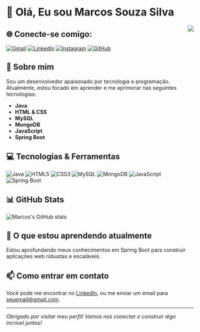 # 👋 Olá, Eu sou Marcos Souza Silva

<img src="https://via.placeholder.com/100" align="right" />

## 🌐 Conecte-se comigo:
[![Gmail](https://img.shields.io/badge/-Gmail-D14836?style=flat-square&logo=Gmail&logoColor=white)](mailto:seuemail@gmail.com)
[![LinkedIn](https://img.shields.io/badge/-LinkedIn-0077B5?style=flat-square&logo=LinkedIn&logoColor=white)](https://www.linkedin.com/in/seulinkedin/)
[![Instagram](https://img.shields.io/badge/-Instagram-E4405F?style=flat-square&logo=Instagram&logoColor=white)](https://www.instagram.com/seuinstagram/)
[![GitHub](https://img.shields.io/badge/-GitHub-181717?style=flat-square&logo=GitHub&logoColor=white)](https://github.com/seugitHub/)

## 🚀 Sobre mim
Sou um desenvolvedor apaixonado por tecnologia e programação. Atualmente, estou focado em aprender e me aprimorar nas seguintes tecnologias:

- **Java**
- **HTML & CSS**
- **MySQL**
- **MongoDB**
- **JavaScript**
- **Spring Boot**

## 💻 Tecnologias & Ferramentas
![Java](https://img.shields.io/badge/-Java-007396?style=flat-square&logo=java&logoColor=white)
![HTML5](https://img.shields.io/badge/-HTML5-E34F26?style=flat-square&logo=html5&logoColor=white)
![CSS3](https://img.shields.io/badge/-CSS3-1572B6?style=flat-square&logo=css3&logoColor=white)
![MySQL](https://img.shields.io/badge/-MySQL-4479A1?style=flat-square&logo=mysql&logoColor=white)
![MongoDB](https://img.shields.io/badge/-MongoDB-47A248?style=flat-square&logo=mongodb&logoColor=white)
![JavaScript](https://img.shields.io/badge/-JavaScript-F7DF1E?style=flat-square&logo=javascript&logoColor=black)
![Spring Boot](https://img.shields.io/badge/-Spring%20Boot-6DB33F?style=flat-square&logo=spring-boot&logoColor=white)

## 📊 GitHub Stats
![Marcos's GitHub stats](https://github-readme-stats.vercel.app/api?username=seugitHub&show_icons=true&theme=dracula)

## 🌱 O que estou aprendendo atualmente
Estou aprofundando meus conhecimentos em Spring Boot para construir aplicações web robustas e escaláveis.

## 📫 Como entrar em contato
Você pode me encontrar no [LinkedIn](https://www.linkedin.com/in/seulinkedin/), ou me enviar um email para [seuemail@gmail.com](mailto:seuemail@gmail.com).

---

*Obrigado por visitar meu perfil! Vamos nos conectar e construir algo incrível juntos!*

